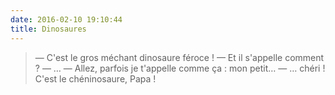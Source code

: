 ```yaml
---
date: 2016-02-10 19:10:44
title: Dinosaures
---
```


> — C'est le gros méchant dinosaure féroce !
> — Et il s'appelle comment ?
> — …
> — Allez, parfois je t'appelle comme ça : mon petit…
> — … chéri ! C'est le chéninosaure, Papa !
